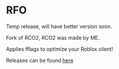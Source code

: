 # RFO
Temp release, will have better version soon.

Fork of RCO2, RCO2 was made by ME.

Applies fflags to optimize your Roblox client!

Releases can be found [here](https://github.com/rbxflags/RFO-Windows-Temp/releases)

